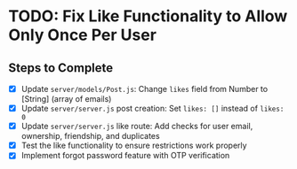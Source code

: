 # TODO: Fix Like Functionality to Allow Only Once Per User

## Steps to Complete

- [x] Update `server/models/Post.js`: Change `likes` field from Number to [String] (array of emails)
- [x] Update `server/server.js` post creation: Set `likes: []` instead of `likes: 0`
- [x] Update `server/server.js` like route: Add checks for user email, ownership, friendship, and duplicates
- [x] Test the like functionality to ensure restrictions work properly
- [x] Implement forgot password feature with OTP verification
